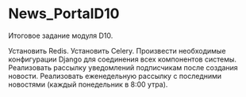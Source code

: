 # News_PortalD10
Итоговое задание модуля D10.

Установить Redis.
Установить Celery.
Произвести необходимые конфигурации Django для соединения всех компонентов системы.
Реализовать рассылку уведомлений подписчикам после создания новости.
Реализовать еженедельную рассылку с последними новостями (каждый понедельник в 8:00 утра).
